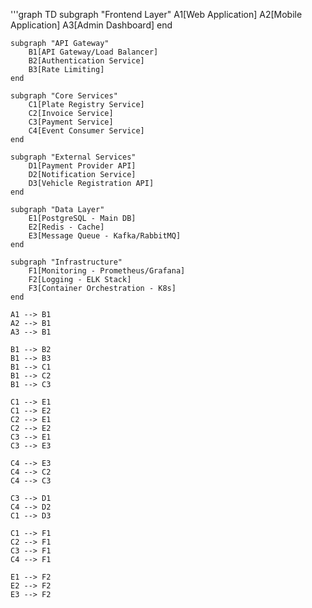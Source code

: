 '''graph TD
    subgraph "Frontend Layer"
        A1[Web Application]
        A2[Mobile Application]
        A3[Admin Dashboard]
    end

    subgraph "API Gateway"
        B1[API Gateway/Load Balancer]
        B2[Authentication Service]
        B3[Rate Limiting]
    end

    subgraph "Core Services"
        C1[Plate Registry Service]
        C2[Invoice Service]
        C3[Payment Service]
        C4[Event Consumer Service]
    end

    subgraph "External Services"
        D1[Payment Provider API]
        D2[Notification Service]
        D3[Vehicle Registration API]
    end

    subgraph "Data Layer"
        E1[PostgreSQL - Main DB]
        E2[Redis - Cache]
        E3[Message Queue - Kafka/RabbitMQ]
    end

    subgraph "Infrastructure"
        F1[Monitoring - Prometheus/Grafana]
        F2[Logging - ELK Stack]
        F3[Container Orchestration - K8s]
    end

    A1 --> B1
    A2 --> B1
    A3 --> B1
    
    B1 --> B2
    B1 --> B3
    B1 --> C1
    B1 --> C2
    B1 --> C3
    
    C1 --> E1
    C1 --> E2
    C2 --> E1
    C2 --> E2
    C3 --> E1
    C3 --> E3
    
    C4 --> E3
    C4 --> C2
    C4 --> C3
    
    C3 --> D1
    C4 --> D2
    C1 --> D3
    
    C1 --> F1
    C2 --> F1
    C3 --> F1
    C4 --> F1
    
    E1 --> F2
    E2 --> F2
    E3 --> F2